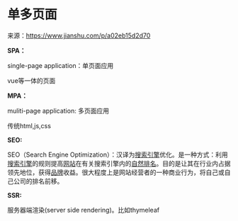 # 单多页面

来源：https://www.jianshu.com/p/a02eb15d2d70

**SPA：**

single-page application：单页面应用

vue等一体的页面



**MPA：**

muliti-page application:  多页面应用

传统html,js,css



**SEO:**  

SEO（Search Engine Optimization）：汉译为[搜索引擎](https://baike.baidu.com/item/搜索引擎)优化。是一种方式：利用[搜索引擎](https://baike.baidu.com/item/搜索引擎/104812)的规则提高[网站](https://baike.baidu.com/item/网站/155722)在有关搜索引擎内的[自然排名](https://baike.baidu.com/item/自然排名/2092669)。目的是让其在行业内占据领先地位，获得[品牌](https://baike.baidu.com/item/品牌/235720)收益。很大程度上是网站经营者的一种商业行为，将自己或自己公司的排名前移。



**SSR:** 

服务器端渲染(server side rendering)。比如thymeleaf


